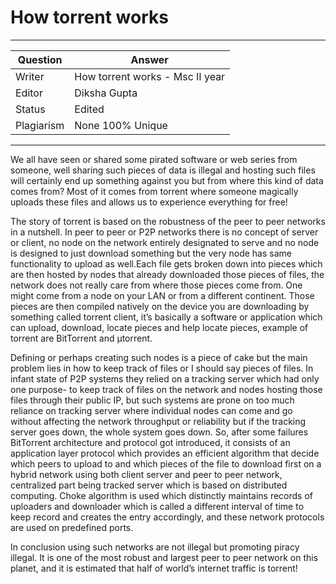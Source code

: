 # How torrent works

---

| Question   | Answer                                                            |
| ---------- | ----------------------------------------------------------------- |
| Writer     | How torrent works - Msc II year                                      |
| Editor     | Diksha Gupta                                                       |
| Status     | Edited                                                                |
| Plagiarism | None 100% Unique                                                  |

---
We all have seen or shared some pirated software or web series from someone, well sharing such pieces of data is illegal and hosting such files will certainly end up something against you but from where this kind of data comes from? Most of it comes from torrent where someone magically uploads these files and allows us to experience everything for free!

The story of torrent is based on the robustness of the peer to peer networks in a nutshell. In peer to peer or P2P networks there is no concept of server or client, no node on the network entirely designated to serve and no node is designed to just download something but the very node has same functionality to upload as well.Each file gets broken down into pieces which are then hosted by nodes that already downloaded those pieces of files, the network does not really care from where those pieces come from. One might come from a node on your LAN or from a different continent. Those pieces are then compiled natively on the device you are downloading by something called torrent client, it’s basically a software or application which can upload, download, locate pieces and help locate pieces, example of torrent are BitTorrent and μtorrent.

Defining or perhaps creating such nodes is a piece of cake but the main problem lies in how to keep track of files or I should say pieces of files. In infant state of P2P systems they relied on a tracking server which had only one purpose- to keep track of files on the network and nodes hosting those files through their public IP, but such systems are prone on too much reliance on tracking server where individual nodes can come and go without affecting the network throughput or reliability but if the tracking server goes down, the whole system goes down. So, after some failures BitTorrent architecture and protocol got introduced, it consists of an application layer protocol which provides an efficient algorithm that decide which peers to upload to and which pieces of the file to download first on a hybrid network using both client server and peer to peer network, centralized part being tracked server which is based on distributed computing. Choke algorithm is used which distinctly maintains records of uploaders and downloader which is called a different interval of time to keep record and creates the entry accordingly, and these network protocols are used on predefined ports.

In conclusion using such networks are not illegal but promoting piracy illegal. It is one of the most robust and largest peer to peer network on this planet, and it is estimated that half of world’s internet traffic is torrent!



